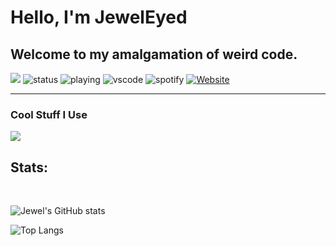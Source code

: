 <h1> Hello, I'm JewelEyed </h1>
<h2>Welcome to my amalgamation of weird code.</h2>

![](https://komarev.com/ghpvc/?username=jeweleyed)
![status](https://img.shields.io/endpoint?url=https://dev.discordprofiles.me/api/badge/status/852693261608812575)
![playing](https://img.shields.io/endpoint?url=https://dev.discordprofiles.me/api/badge/playing/852693261608812575)
![vscode](https://img.shields.io/endpoint?url=https://dev.discordprofiles.me/api/badge/vscode/852693261608812575)
![spotify](https://img.shields.io/endpoint?url=https://dev.discordprofiles.me/api/badge/spotify/852693261608812575)
[![Website](https://img.shields.io/badge/My%20Website-jeweleyed.com-pink)](https://jeweleyed.com)


<hr />
<h3>Cool Stuff I Use</h3>
  <img src="https://skillicons.dev/icons?i=html,css,js,nodejs,electron,vue,svelte,godot,pr,photoshop,linux,blender&theme=dark&perline=20" />

<h2>Stats:</h2>
<br>

![Jewel's GitHub stats](https://github-readme-stats.vercel.app/api?username=JewelEyed&show_icons=true&bg_color=32,DB2876,CA8806&text_color=FFFFFF&title_color=FFFFFF)

![Top Langs](https://github-readme-stats.vercel.app/api/top-langs/?username=JewelEyed&bg_color=32,DB2876,CA8806&text_color=FFFFFF&title_color=FFFFFF)
<br>
